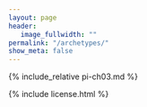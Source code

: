 ```yaml
---
layout: page
header:
   image_fullwidth: ""
permalink: "/archetypes/"
show_meta: false
---
```


{% include_relative pi-ch03.md %}

{% include license.html %}
